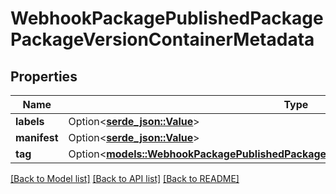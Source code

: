 # WebhookPackagePublishedPackagePackageVersionContainerMetadata

## Properties

Name | Type | Description | Notes
------------ | ------------- | ------------- | -------------
**labels** | Option<[**serde_json::Value**](.md)> |  | [optional]
**manifest** | Option<[**serde_json::Value**](.md)> |  | [optional]
**tag** | Option<[**models::WebhookPackagePublishedPackagePackageVersionContainerMetadataTag**](webhook_package_published_package_package_version_container_metadata_tag.md)> |  | [optional]

[[Back to Model list]](../README.md#documentation-for-models) [[Back to API list]](../README.md#documentation-for-api-endpoints) [[Back to README]](../README.md)


